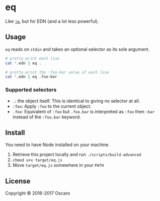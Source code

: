 # eq

Like [`jq`](https://stedolan.github.io/jq/), but for EDN (and a lot less
powerful).

## Usage

`eq` reads on `stdin` and takes an optional selector as its sole argument.

```sh
# pretty-print each line
cat *.edn | eq .

# pretty-print the :foo-bar value of each line
cat *.edn | eq .foo-bar
```

### Supported selectors

* `.`: the object itself. This is identical to giving no selector at all.
* `:foo`: Apply `:foo` to the current object.
* `.foo`: Equivalent of `:foo` but `.foo.bar` is interpreted as `:foo` then
  `:bar` instead of the `:foo.bar` keyword.

## Install

You need to have Node installed on your machine.

1. Retrieve this project locally and run `./scripts/build-advanced`
2. `chmod u+x target/eq.js`
3. Move `target/eq.js` somewhere in your `PATH`

## License

Copyright © 2016-2017 Oscaro
